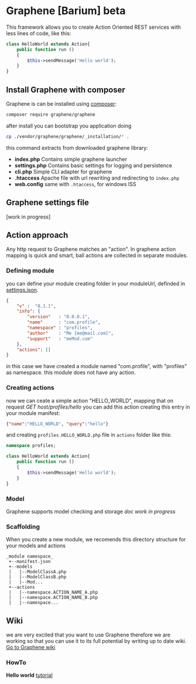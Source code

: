# Graphene [Barium] beta
This framework allows you to create Action Oriented REST services with less lines of code, like this:

```PHP
class HelloWorld extends Action{
	public function run ()
	{
		$this->sendMessage('Hello world');
	}
}
```

## Install Graphene with composer

Graphene is can be installed using [composer](https://getcomposer.org/):

```bash
composer require graphene/graphene
```

after install you can bootstrap you application doing

```bash
cp ./vendor/graphene/graphene/_installation/* .
```

this command extracts from downloaded graphene library:
* __index.php__ Contains simple graphene launcher
* __settings.php__ Contains basic settings for logging and persistence
* __cli.php__ Simple CLI adapter for graphene
* __.htaccess__ Apache file with url rewriting and redirecting to `index.php`
* __web.config__  same with `.htaccess`, for windows ISS

## Graphene settings file
[work in progress]

## Action approach
Any http request to Graphene matches an "action". In graphene action mapping is quick and smart, ball actions are collected in separate modules.

### Defining module
you can define your module creating folder in your moduleUrl, definded in [settings.json](#setting-up-graphene).

```JSON
{
    "v" :  "0.1.1",
    "info": {
        "version"   : "0.0.0.1",
        "name"      : "com.profile",
        "namespace" : "profiles",
        "author"    : "Me [me@mail.com]",
        "support"   : "meMod.com"
    },
    "actions": []
}
```
in this case we have created a module named "com.profile", with "profiles" as namespace.
this module does not have any action.

### Creating actions
now we can ceate a simple action "HELLO_WORLD", mapping that on request *GET host/profiles/hello*
you can add this action creating this entry in your module manifest:
```JSON
{"name":"HELLO_WORLD", "query":"hello"}
```
and creating `profiles.HELLO_WORLD.php` file in `actions` folder like this:
```PHP
namespace profiles;

class HelloWorld extends Action{
    public function run ()
    {
        $this->sendMessage('Hello world');
    }
}
```
### Model
Graphene supports model checking and storage
_doc work in progress_

### Scaffolding
When you create a new module, we recomends this directory structure for your models and actions
```
_module namespace_
 +--manifest.json
 +--models
 |   |--ModelClassA.php 
 |   |--ModelClassB.php 
 |   |--Mod...
 +--actions
 |   |--namespace.ACTION_NAME_A.php 
 |   |--namespace.ACTION_NAME_B.php
 |   |--namespace...
```


## Wiki
we are very excited that you want to use Graphene therefore we are working so that you can use it to its full potential by writing up to date wiki.
[Go to Graphene wiki](https://github.com/marcomag89/Graphene/wiki)

### HowTo
**Hello world** [tutorial](https://github.com/marcomag89/Graphene/wiki/Hello-World-tutorial)
